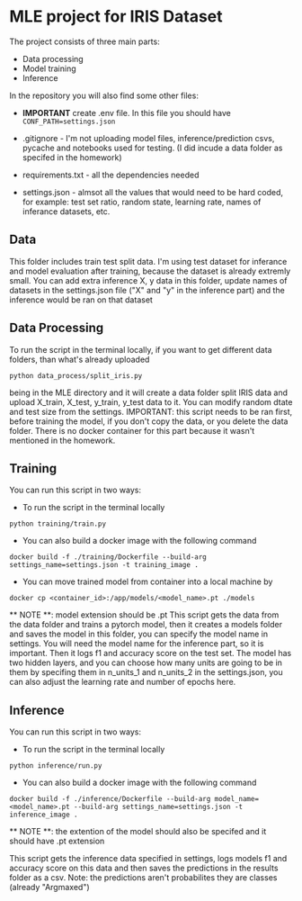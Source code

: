 # MLE project for IRIS Dataset
The project consists of three main parts: 
* Data processing
* Model training
* Inference

In the repository you will also find some other files:
* **IMPORTANT** create .env file. In this file you should have `CONF_PATH=settings.json`
  
* .gitignore - I'm not uploading model files, inference/prediction csvs, pycache and notebooks used for testing. (I did incude a data folder as specifed in the homework)
* requirements.txt - all the dependencies needed
* settings.json - almsot all the values that would need to be hard coded, for example: test set ratio, random state, learning rate, names of inferance datasets, etc.

## Data
This folder includes train test split data. I'm using test dataset for inferance and model evaluation after training, because the dataset is already extremly small. You can add extra inference X, y data in this folder, update names of datasets in the settings.json file ("X" and "y" in the inference part) and the inference would be ran on that dataset

## Data Processing
To run the script in the terminal locally, if you want to get different data folders, than what's already uploaded
```
python data_process/split_iris.py
``` 

being in the MLE directory and it will create a data folder split IRIS data and upload X_train, X_test, y_train, y_test data to it. You can modify random dtate and test size from the settings. IMPORTANT: this script needs to be ran first, before training the model, if you don't copy the data, or you delete the data folder. There is no docker container for this part because it wasn't mentioned in the homework.

## Training
You can run this script in two ways:
* To run the script in the terminal locally
```
python training/train.py
```
* You can also build a docker image with the following command
```
docker build -f ./training/Dockerfile --build-arg settings_name=settings.json -t training_image .
```
* You can move trained model from container into a local machine by
```
docker cp <container_id>:/app/models/<model_name>.pt ./models
```
** NOTE **: model extension should be .pt
This script gets the data from the data folder and trains a pytorch model, then it creates a models folder and saves the model in this folder, you can specify the model name in settings. You will need the model name for the inference part, so it is important. Then it logs f1 and accuracy score on the test set. The model has two hidden layers, and you can choose how many units are going to be in them by specifing them in n_units_1 and n_units_2 in the settings.json, you can also adjust the learning rate and number of epochs here. 


## Inference
You can run this script in two ways:
* To run the script in the terminal locally
```
python inference/run.py
```
* You can also build a docker image with the following command
```
docker build -f ./inference/Dockerfile --build-arg model_name=<model_name>.pt --build-arg settings_name=settings.json -t inference_image .
```
** NOTE **: the extention of the model should also be specifed and it should have .pt extension

This script gets the inference data specified in settings, logs models f1 and accuracy score on this data and then saves the predictions in the results folder as a csv. Note: the predictions aren't probabilites they are classes (already "Argmaxed")



